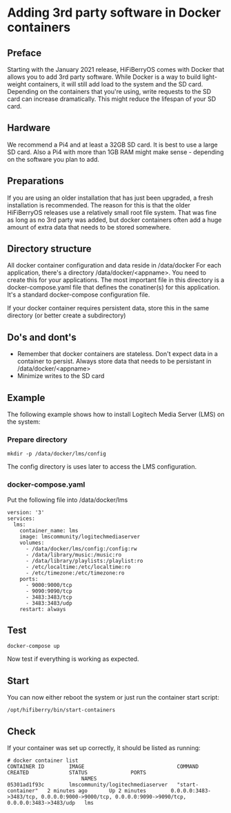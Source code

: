 # Adding 3rd party software in Docker containers

## Preface

Starting with the January 2021 release, HiFiBerryOS comes with Docker that allows you to add 3rd party software. While Docker is a way to build light-weight containers, it will still add load to the system and the SD card.
Depending on the containers that you're using, write requests to the SD card can increase dramatically. This might reduce the lifespan of your SD card. 

## Hardware

We recommend a Pi4 and at least a 32GB SD card. It is best to use a large SD card. Also a Pi4 with more than 1GB RAM might make sense - depending on the software you plan to add.

## Preparations

If you are using an older installation that has just been upgraded, a fresh installation is recommended. The reason for this is that the older HiFiBerryOS releases use a relatively small root file system. That was fine as long as no 3rd party was added, but docker containers often add a huge amount of extra data that needs to be stored somewhere.

## Directory structure

All docker container configuration and data reside in /data/docker
For each application, there's a directory /data/docker/\<appname\>. You need to create this for your applications.
The most important file in this directory is a docker-compose.yaml file that defines the conatiner(s) for this application. It's a standard docker-compose configuration file.

If your docker container requires persistent data, store this in the same directory (or better create a subdirectory)

## Do's and dont's

- Remember that docker containers are stateless. Don't expect data in a container to persist. Always store data that needs to be persistant in /data/docker/\<appname\>
- Minimize writes to the SD card

## Example

The following example shows how to install Logitech Media Server (LMS) on the system:

### Prepare directory
```mkdir -p /data/docker/lms
mkdir -p /data/docker/lms/config
```
The config directory is uses later to access the LMS configuration.

### docker-compose.yaml

Put the following file into /data/docker/lms

```
version: '3'
services:
  lms:
    container_name: lms
    image: lmscommunity/logitechmediaserver
    volumes:
      - /data/docker/lms/config:/config:rw
      - /data/library/music:/music:ro
      - /data/library/playlists:/playlist:ro
      - /etc/localtime:/etc/localtime:ro
      - /etc/timezone:/etc/timezone:ro
    ports:
      - 9000:9000/tcp
      - 9090:9090/tcp
      - 3483:3483/tcp
      - 3483:3483/udp
    restart: always
```

## Test

```cd /data/docker/lms
docker-compose up
```

Now test if everything is working as expected. 

## Start

You can now either reboot the system or just run the container start script:
```
/opt/hifiberry/bin/start-containers
```

## Check

If your container was set up correctly, it should be listed as running:
```
# docker container list
CONTAINER ID        IMAGE                              COMMAND             CREATED             STATUS              PORTS
                        NAMES
05301ad1f93c        lmscommunity/logitechmediaserver   "start-container"   2 minutes ago       Up 2 minutes        0.0.0.0:3483->3483/tcp, 0.0.0.0:9000->9000/tcp, 0.0.0.0:9090->9090/tcp, 0.0.0.0:3483->3483/udp   lms
```
